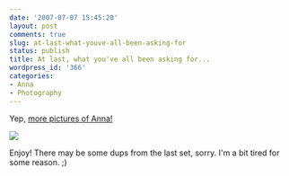 ```yaml
---
date: '2007-07-07 15:45:20'
layout: post
comments: true
slug: at-last-what-youve-all-been-asking-for
status: publish
title: At last, what you've all been asking for...
wordpress_id: '366'
categories:
- Anna
- Photography
---
```


Yep, [more pictures of Anna!](http://www.phfactor.net/pics/anna-2-to-4/)


[
![](http://www.phfactor.net/wp-pics/new-baby-feet.JPG)](http://www.phfactor.net/pics/anna-2-to-4/)

Enjoy! There may be some dups from the last set, sorry. I'm a bit tired for some reason. ;)
